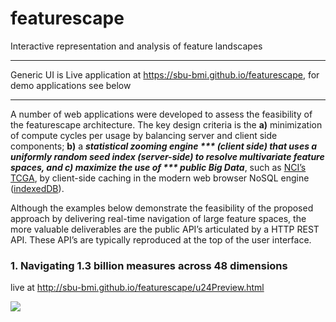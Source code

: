 # featurescape
Interactive representation and analysis of feature landscapes
___
Generic UI is Live application at https://sbu-bmi.github.io/featurescape, for demo applications see below
___

A number of web applications were developed to assess the feasibility of the featurescape architecture. The key design criteria is the **a)** minimization of compute cycles per usage by balancing server and client side components; **b)** a ***statistical zooming engine *** (client side) that uses a uniformly random seed index (server-side) to resolve multivariate feature spaces, and **c)** maximize the use of *** public Big Data***, such as [NCI’s TCGA](https://tcga-data.nci.nih.gov/tcgafiles/ftp_auth/distro_ftpusers/anonymous/tumor/), by client-side caching in the modern web browser NoSQL engine ([indexedDB](https://www.w3.org/TR/IndexedDB/)). 

Although the examples below demonstrate the feasibility of the proposed approach by delivering real-time navigation of large feature spaces, the more valuable deliverables are the public API’s  articulated by a HTTP REST API. These API’s are typically reproduced at the top of the user interface. 

### 1. Navigating 1.3 billion measures across 48 dimensions
live at http://sbu-bmi.github.io/featurescape/u24Preview.html

<a href=“http://sbu-bmi.github.io/featurescape/u24Preview.html” target=“_blank”><img src=“http://sbu-bmi.github.io/featurescape/fun/u24preview.png”></a>

